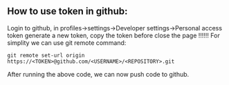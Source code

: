## How to use token in github:

Login to github, in profiles->settings->Developer settings->Personal access token
generate a new token, copy the token before close the page !!!!!!
For simplity we can use git remote command:

```
git remote set-url origin https://<TOKEN>@github.com/<USERNAME>/<REPOSITORY>.git
```

After running the above code, we can now push code to github.